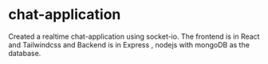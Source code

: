 # chat-application
Created a realtime chat-application using socket-io. The frontend is in React and Tailwindcss and Backend is in Express , nodejs with mongoDB as the database.
